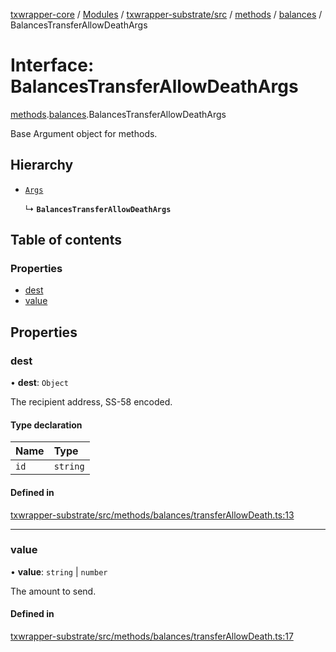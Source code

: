 [txwrapper-core](../README.md) / [Modules](../modules.md) / [txwrapper-substrate/src](../modules/txwrapper_substrate_src.md) / [methods](../modules/txwrapper_substrate_src.methods.md) / [balances](../modules/txwrapper_substrate_src.methods.balances.md) / BalancesTransferAllowDeathArgs

# Interface: BalancesTransferAllowDeathArgs

[methods](../modules/txwrapper_substrate_src.methods.md).[balances](../modules/txwrapper_substrate_src.methods.balances.md).BalancesTransferAllowDeathArgs

Base Argument object for methods.

## Hierarchy

- [`Args`](../modules/txwrapper_core_src.md#args)

  ↳ **`BalancesTransferAllowDeathArgs`**

## Table of contents

### Properties

- [dest](txwrapper_substrate_src.methods.balances.BalancesTransferAllowDeathArgs.md#dest)
- [value](txwrapper_substrate_src.methods.balances.BalancesTransferAllowDeathArgs.md#value)

## Properties

### dest

• **dest**: `Object`

The recipient address, SS-58 encoded.

#### Type declaration

| Name | Type |
| :------ | :------ |
| `id` | `string` |

#### Defined in

[txwrapper-substrate/src/methods/balances/transferAllowDeath.ts:13](https://github.com/paritytech/txwrapper-core/blob/fe8eeb2/packages/txwrapper-substrate/src/methods/balances/transferAllowDeath.ts#L13)

___

### value

• **value**: `string` \| `number`

The amount to send.

#### Defined in

[txwrapper-substrate/src/methods/balances/transferAllowDeath.ts:17](https://github.com/paritytech/txwrapper-core/blob/fe8eeb2/packages/txwrapper-substrate/src/methods/balances/transferAllowDeath.ts#L17)
